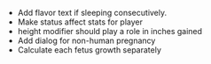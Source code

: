 - Add flavor text if sleeping consecutively. 
- Make status affect stats for player
- height modifier should play a role in inches gained
- Add dialog for non-human pregnancy
- Calculate each fetus growth separately